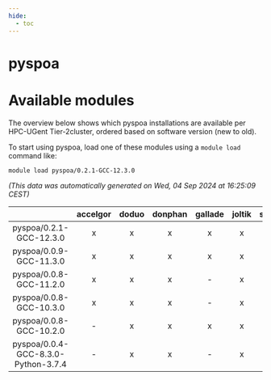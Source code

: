 ```yaml
---
hide:
  - toc
---
```


pyspoa
======

# Available modules


The overview below shows which pyspoa installations are available per HPC-UGent Tier-2cluster, ordered based on software version (new to old).

To start using pyspoa, load one of these modules using a `module load` command like:

```shell
module load pyspoa/0.2.1-GCC-12.3.0
```

*(This data was automatically generated on Wed, 04 Sep 2024 at 16:25:09 CEST)*  

| |accelgor|doduo|donphan|gallade|joltik|shinx|skitty|
| :---: | :---: | :---: | :---: | :---: | :---: | :---: | :---: |
|pyspoa/0.2.1-GCC-12.3.0|x|x|x|x|x|x|x|
|pyspoa/0.0.9-GCC-11.3.0|x|x|x|x|x|-|x|
|pyspoa/0.0.8-GCC-11.2.0|x|x|x|-|x|-|x|
|pyspoa/0.0.8-GCC-10.3.0|x|x|x|-|x|-|x|
|pyspoa/0.0.8-GCC-10.2.0|-|x|x|x|x|-|x|
|pyspoa/0.0.4-GCC-8.3.0-Python-3.7.4|-|x|x|-|x|-|x|
